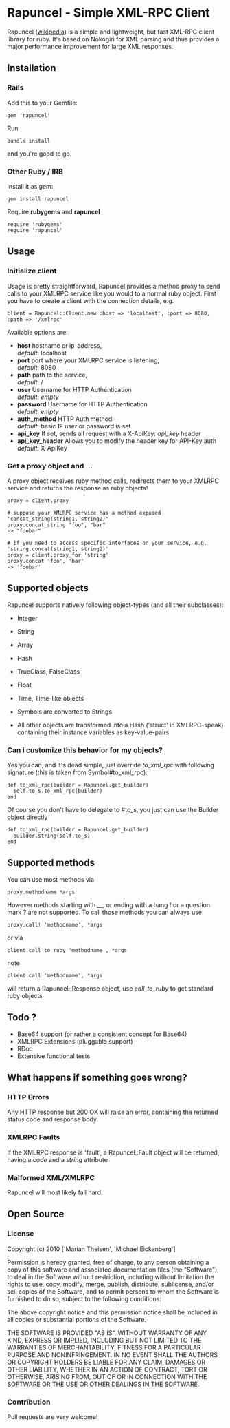 # Rapuncel - Simple XML-RPC Client

Rapuncel ([wikipedia](http://en.wikipedia.org/wiki/Rapunzel)) is a simple and lightweight, but fast XML-RPC client library for ruby. 
It's based on Nokogiri for XML parsing and thus provides a major performance improvement for large XML responses. 

## Installation

### Rails
Add this to your Gemfile:

    gem 'rapuncel'
    
Run 

    bundle install
    
and you're good to go. 
    
### Other Ruby / IRB
Install it as gem:

    gem install rapuncel
    
Require **rubygems** and **rapuncel**

    require 'rubygems'
    require 'rapuncel'

## Usage

### Initialize client
Usage is pretty straightforward, Rapuncel provides a method proxy to send calls to your XMLRPC service like you would to a normal ruby
object.
First you have to create a client with the connection details, e.g.

    client = Rapuncel::Client.new :host => 'localhost', :port => 8080, :path => '/xmlrpc'
    
Available options are:

* **host**
hostname or ip-address,  
_default_: localhost
* **port**
port where your XMLRPC service is listening,  
_default_: 8080
* **path**
path to the service,  
_default_: /
* **user**
Username for HTTP Authentication  
_default_: _empty_
* **password**
Username for HTTP Authentication  
_default_: _empty_
* **auth\_method**
HTTP Auth method  
_default_: basic **IF** user or password is set
* **api\_key**
If set, sends all request with a X-ApiKey: _api\_key_ header
* **api\_key\_header**
Allows you to modify the header key for API-Key auth  
_default_: X-ApiKey

### Get a proxy object and ... 
A proxy object receives ruby method calls, redirects them to your XMLRPC service and returns the response as ruby objects!
    
    proxy = client.proxy
    
    # suppose your XMLRPC service has a method exposed 'concat_string(string1, string2)'
    proxy.concat_string "foo", "bar"
    -> "foobar"
    
    # if you need to access specific interfaces on your service, e.g. 'string.concat(string1, string2)'
    proxy = client.proxy_for 'string'
    proxy.concat 'foo', 'bar'
    -> 'foobar'
    
## Supported objects
Rapuncel supports natively following object-types (and all their subclasses):

* Integer
* String
* Array
* Hash
* TrueClass, FalseClass
* Float
* Time, Time-like objects

* Symbols are converted to Strings

* All other objects are transformed into a Hash ('struct' in XMLRPC-speak) containing their instance variables as key-value-pairs.

### Can i customize this behavior for my objects?
Yes you can, and it's dead simple, just override _to\_xml\_rpc_ with following signature (this is taken from Symbol#to\_xml\_rpc):

    def to_xml_rpc(builder = Rapuncel.get_builder)
      self.to_s.to_xml_rpc(builder)
    end

Of course you don't have to delegate to #to\_s, you just can use the Builder object directly

    def to_xml_rpc(builder = Rapuncel.get_builder)
      builder.string(self.to_s)
    end

## Supported methods
You can use most methods via

    proxy.methodname *args
    
However methods starting with \_\_, or ending with a bang \! or a question mark ? are not supported. To call those methods you can always
use

    proxy.call! 'methodname', *args
    
or via

    client.call_to_ruby 'methodname', *args
    
note 

    client.call 'methodname', *args 
    
will return a Rapuncel::Response object, use _call\_to\_ruby_ to get standard ruby objects

## Todo ?

* Base64 support (or rather a consistent concept for Base64)
* XMLRPC Extensions (pluggable support)
* RDoc
* Extensive functional tests

## What happens if something goes wrong?
### HTTP Errors
Any HTTP response but 200 OK will raise an error, containing the returned status code and response body.
### XMLRPC Faults
If the XMLRPC response is 'fault', a Rapuncel::Fault object will be returned, having a _code_ and a _string_ attribute
### Malformed XML/XMLRPC
Rapuncel will most likely fail hard.

## Open Source

### License

Copyright (c) 2010 ['Marian Theisen', 'Michael Eickenberg']

Permission is hereby granted, free of charge, to any person obtaining
a copy of this software and associated documentation files (the
"Software"), to deal in the Software without restriction, including
without limitation the rights to use, copy, modify, merge, publish,
distribute, sublicense, and/or sell copies of the Software, and to
permit persons to whom the Software is furnished to do so, subject to
the following conditions:

The above copyright notice and this permission notice shall be
included in all copies or substantial portions of the Software.

THE SOFTWARE IS PROVIDED "AS IS", WITHOUT WARRANTY OF ANY KIND,
EXPRESS OR IMPLIED, INCLUDING BUT NOT LIMITED TO THE WARRANTIES OF
MERCHANTABILITY, FITNESS FOR A PARTICULAR PURPOSE AND
NONINFRINGEMENT. IN NO EVENT SHALL THE AUTHORS OR COPYRIGHT HOLDERS BE
LIABLE FOR ANY CLAIM, DAMAGES OR OTHER LIABILITY, WHETHER IN AN ACTION
OF CONTRACT, TORT OR OTHERWISE, ARISING FROM, OUT OF OR IN CONNECTION
WITH THE SOFTWARE OR THE USE OR OTHER DEALINGS IN THE SOFTWARE.

### Contribution

Pull requests are very welcome!